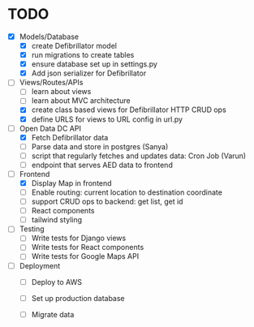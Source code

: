 # TODO

- [x] Models/Database
  - [x] create Defibrillator model
  - [x] run migrations to create tables
  - [x] ensure database set up in settings.py
  - [x] Add json serializer for Defibrillator
- [ ] Views/Routes/APIs
  - [ ] learn about views
  - [ ] learn about MVC architecture
  - [x] create class based views for Defibrillator HTTP CRUD ops
  - [x] define URLS for views to URL config in url.py
- [ ] Open Data DC API
    - [x] Fetch Defibrillator data
    - [ ] Parse data and store in postgres (Sanya)
    - [ ] script that regularly fetches and updates data: Cron Job (Varun)
    - [ ] endpoint that serves AED data to frontend
- [ ] Frontend
    - [x] Display Map in frontend
    - [ ] Enable routing: current location to destination coordinate
    - [ ] support CRUD ops to backend: get list, get id
    - [ ] React components
    - [ ] tailwind styling
- [ ] Testing
    - [ ] Write tests for Django views
    - [ ] Write tests for React components 
    - [ ] Write tests for Google Maps API
- [ ] Deployment
    - [ ] Deploy to AWS
    - [ ] Set up production database
    - [ ] Migrate data



<!-- 

Static Route Line: Display the route line on the map from the start to the destination. This gives users a visual representation of the path to follow.



Current Location Marker: Display the user's current location on the map with an updating marker. Combined with the static route line, this helps the user see where they are in relation to the planned route.

Basic Off-Route Detection: If the user goes off the route, display a simple notification suggesting they return to the route. This won't offer re-routing but serves as a basic indicator when they've gone astray.

Distance & ETA: Provide an estimated time of arrival and the remaining distance to the destination. This can be calculated based on the remaining steps and average speeds for the type of roads.

List of Directions: Instead of dynamic voice prompts or constant updates, provide a static list of turn-by-turn directions (e.g., "Turn right on Main St.", "Continue for 2 miles", "Turn left on Elm St."). The user can refer to this list as they navigate.

Manual "Next Step" Button: Instead of automated prompts, provide a button for users to manually move to the next navigation step when they've completed the current one.
Routing Functionality:

This is important because your users will need to know how to get from their current location to the marker's location.
For this, you could use third-party services like Mapbox, Google Maps Directions API, or any other free service you may find.
Once you receive the route information from these services, you can draw the route on the MapView using the Polyline component.
Fetching Real Marker Data:

While you have hardcoded marker data right now, eventually you will need to integrate with your backend to fetch real markers.
This will involve setting up API calls, handling responses, and error scenarios.
Enhancing the InfoCard:

Make sure the InfoCard has all the necessary details your users might need.
Incorporate the button to initiate routing from the user's location to the marker. When this button is clicked, trigger the routing functionality to get and display the route.
Enhanced User Experience:

Consider adding loading indicators while fetching data or calculating routes.
Handle possible error scenarios gracefully, like if there's no internet connection, the routing service is unavailable, etc.
Maybe add features like zooming into a route, showing estimated time and distance, etc.
Optimizations and Testing:

Once all functionalities are in place, test them on various devices and screen sizes to ensure they work smoothly.
Optimize performance, especially if you notice lag when loading routes or fetching marker data.
Additional Features (if desired):

Turn-by-turn navigation.
User reviews or ratings for locations.
Search functionality to find places.




Create an endpoint to serve AED data: Once your database is populated with AED data, you'll need to create endpoints in your Django app to serve this data to the frontend.

Set up Google Maps API in your frontend: You'll need to include the Google Maps JavaScript API in your frontend to display maps and routes.

Display AEDs on a map: Using data from your backend and the Google Maps API, display the locations of the AEDs on a map.

Create route to nearest AED: Implement functionality to find the nearest AED to a user's location and display a route on the map.



Test your application: Write tests for your Django views and your React components to make sure everything is working as expected.

Deploy your application: Once everything is working locally, you can deploy your application. You might choose to use AWS, Heroku, or another hosting platform. Remember to set up your production database and migrate your data.

Future Functions:

Allow users to add new AEDs: Create a form in your frontend to add new AEDs, and an endpoint in your backend to receive and store this data.

User authentication and authorization (Optional): If you want to restrict access or editing rights to certain users, you could implement a system for user registration and login. Django has built-in tools to help with this.

Create project plan: breakdown structure, timeline, buffers, etc. 







-->
